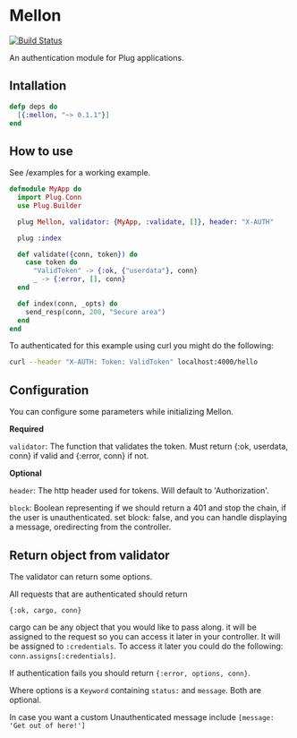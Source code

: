 Mellon
======

[![Build Status](https://travis-ci.org/sajmoon/mellon.svg?branch=master)](https://travis-ci.org/sajmoon/mellon)

An authentication module for Plug applications.

## Intallation
```elixir
defp deps do
  [{:mellon, "~> 0.1.1"}]
end
```

## How to use

See /examples for a working example.

```elixir
defmodule MyApp do
  import Plug.Conn
  use Plug.Builder

  plug Mellon, validator: {MyApp, :validate, []}, header: "X-AUTH"

  plug :index

  def validate({conn, token}) do
    case token do
      "ValidToken" -> {:ok, {"userdata"}, conn}
      _ -> {:error, [], conn}
  end

  def index(conn, _opts) do
    send_resp(conn, 200, "Secure area")
  end
end
```

To authenticated for this example using curl you might do the following:

```bash
curl --header "X-AUTH: Token: ValidToken" localhost:4000/hello
```

## Configuration
You can configure some parameters while initializing Mellon.

**Required**

`validator`: The function that validates the token. Must return {:ok, userdata, conn} if valid and {:error, conn} if not.

**Optional**

`header`: The http header used for tokens. Will default to  'Authorization'.

`block`: Boolean representing if we should return a 401 and stop the chain, if the user is unauthenticated. set block: false, and you can handle displaying a message, oredirecting from the controller.


## Return object from validator
The validator can return some options.

All requests that are authenticated should return
```
{:ok, cargo, conn}
```

cargo can be any object that you would like to pass along. it will be assigned to the request so you can access it later in your controller.
It will be assigned to `:credentials`. To access it later you could do the following: `conn.assigns[:credentials]`.

If authentication fails you should return `{:error, options, conn}`.

Where options is a `Keyword` containing `status:` and `message`.
Both are optional.

In case you want a custom Unauthenticated message include `[message: 'Get out of here!']`



